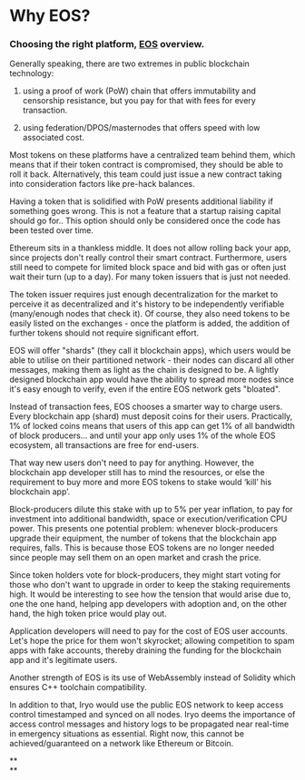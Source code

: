 # **Why EOS?**

### Choosing the right platform, [EOS](https://eos.io/) overview.

Generally speaking, there are two extremes in public blockchain technology:

1. using a proof of work \(PoW\) chain that offers immutability and censorship resistance, but you pay for that with fees for every transaction.

2. using federation/DPOS/masternodes that offers speed with low associated cost.

Most tokens on these platforms have a centralized team behind them, which means that if their token contract is compromised, they should be able to roll it back. Alternatively, this team could just issue a new contract taking into consideration factors like pre-hack balances.

Having a token that is solidified with PoW presents additional liability if something goes wrong. This is not a feature that a startup raising capital should go for.. This option should only be considered once the code has been tested over time.

Ethereum sits in a thankless middle. It does not allow rolling back your app, since projects don't really control their smart contract. Furthermore, users still need to compete for limited block space and bid with gas or often just wait their turn \(up to a day\). For many token issuers that is just not needed.

The token issuer requires just enough decentralization for the market to perceive it as decentralized and it's history to be independently verifiable \(many/enough nodes that check it\). Of course, they also need tokens to be easily listed on the exchanges - once the platform is added, the addition of further tokens should not require significant effort.

EOS will offer "shards" \(they call it blockchain apps\), which users would be able to utilise on their partitioned network - their nodes can discard all other messages, making them as light as the chain is designed to be. A lightly designed blockchain app would have the ability to spread more nodes since it's easy enough to verify, even if the entire EOS network gets "bloated".

Instead of transaction fees, EOS chooses a smarter way to charge users. Every blockchain app \(shard\) must deposit coins for their users. Practically, 1% of locked coins means that users of this app can get 1% of all bandwidth of block producers... and until your app only uses 1% of the whole EOS ecosystem, all transactions are free for end-users.

That way new users don't need to pay for anything. However, the blockchain app developer still has to mind the resources, or else the requirement to buy more and more EOS tokens to stake would ‘kill’ his blockchain app’.

Block-producers dilute this stake with up to 5% per year inflation, to pay for investment into additional bandwidth, space or execution/verification CPU power. This presents one potential problem: whenever block-producers upgrade their equipment, the number of tokens that the blockchain app requires, falls. This is because those EOS tokens are no longer needed since people may sell them on an open market and crash the price.

Since token holders vote for block-producers, they might start voting for those who don't want to upgrade in order to keep the staking requirements high. It would be interesting to see how the tension that would arise due to, one the one hand, helping app developers with adoption and, on the other hand, the high token price would play out.

Application developers will need to pay for the cost of EOS user accounts. Let's hope the price for them won't skyrocket; allowing competition to spam apps with fake accounts, thereby draining the funding for the blockchain app and it's legitimate users.

Another strength of EOS is its use of WebAssembly instead of Solidity which ensures C++ toolchain compatibility.

In addition to that, Iryo would use the public EOS network to keep access control timestamped and synced on all nodes. Iryo deems the importance of access control messages and history logs to be propagated near real-time in emergency situations as essential. Right now, this cannot be achieved/guaranteed on a network like Ethereum or Bitcoin.

**        
**

